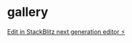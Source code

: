# gallery

[Edit in StackBlitz next generation editor ⚡️](https://stackblitz.com/~/github.com/dhruvipanchal007/gallery)